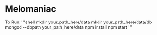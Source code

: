 # Melomaniac


To Run:
'''shell
mkdir your_path_here/data
mkdir your_path_here/data/db
mongod --dbpath your_path_here/data
npm install
npm start
'''

